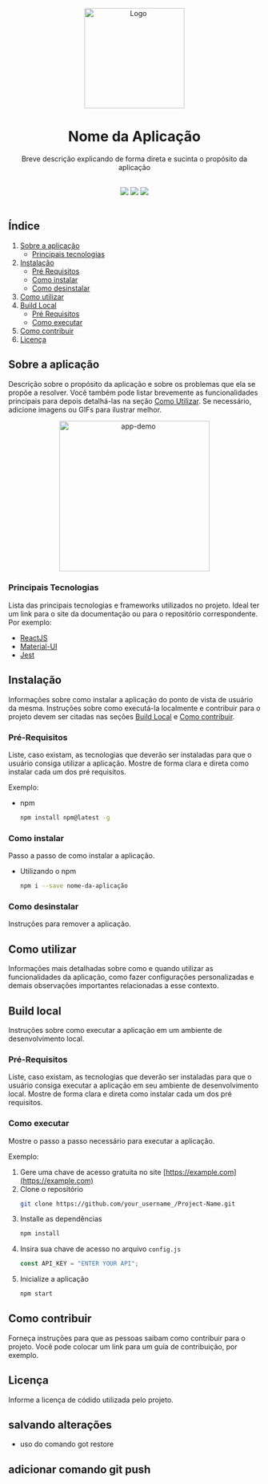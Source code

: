 <!-- Logo/Banner do Projeto -->

<p align="center">
  <img src="assets/logo-dti.png" alt="Logo" width="auto" height="200">
  <h1 align="center">Nome da Aplicação</h1>
  <p align="center">
    Breve descrição explicando de forma direta e sucinta o propósito da aplicação
  </p>
</p>

<br />

<!-- Shields do Projeto -->

<div align="center">
  <a href="https://github.com/dtidigitalcrafters/readme-template/graphs/contributors" alt="Contributors">
        <img src="https://img.shields.io/github/contributors/dtidigitalcrafters/readme-template?color=green&style=for-the-badge" /></a>
  <a href="https://github.com/dtidigitalcrafters/readme-template/issues" alt="Issues">
        <img src="https://img.shields.io/github/issues-raw/dtidigitalcrafters/readme-template?style=for-the-badge" /></a>
  <a href="#" alt="Build Status">
        <img src="https://img.shields.io/static/v1?label=build&message=Passando&color=success&style=for-the-badge" /></a>
</div>

<br />

## Índice

1. [Sobre a aplicação](#sobre-a-aplicação)
    - [Principais tecnologias](#principais-tecnologias)
2. [Instalação](#instalação)
    - [Pré Requisitos](#pré-requisitos)
    - [Como instalar](#como-instalar)
    - [Como desinstalar](#como-desinstalar)
3. [Como utilizar](#como-utilizar)
4. [Build Local](#build-local)
    - [Pré Requisitos](#pré-requisitos)
    - [Como executar](#como-executar)
5. [Como contribuir](#como-contribuir)
6. [Licença](#licença)

## Sobre a aplicação

Descrição sobre o propósito da aplicação e sobre os problemas que ela se propõe a resolver. Você também pode listar brevemente as funcionalidades principais para depois detalhá-las na seção [Como Utilizar](como-utilizar). Se necessário, adicione imagens ou GIFs para ilustrar melhor.

<p align="center">
  <img src="assets/example.gif" alt="app-demo" width="auto" height="300">
</p>

### Principais Tecnologias

Lista das principais tecnologias e frameworks utilizados no projeto. Ideal ter um link para o site da documentação ou para o repositório correspondente. Por exemplo:

- [ReactJS](https://reactjs.org/)
- [Material-UI](https://material-ui.com/)
- [Jest](https://jestjs.io/)

## Instalação

Informações sobre como instalar a aplicação do ponto de vista de usuário da mesma. Instruções sobre como executá-la localmente e contribuir para o projeto devem ser citadas nas seções [Build Local](#build-local) e [Como contribuir](como-contribuir).

### Pré-Requisitos

Liste, caso existam, as tecnologias que deverão ser instaladas para que o usuário consiga utilizar a aplicação. Mostre de forma clara e direta como instalar cada um dos pré requisitos.

Exemplo:

- npm
  ```sh
  npm install npm@latest -g
  ```

### Como instalar

Passo a passo de como instalar a aplicação.

- Utilizando o npm

  ```sh
  npm i --save nome-da-aplicação
  ```

### Como desinstalar

Instruções para remover a aplicação.

## Como utilizar

Informações mais detalhadas sobre como e quando utilizar as funcionalidades da aplicação, como fazer configurações personalizadas e demais observações importantes relacionadas a esse contexto.

## Build local

Instruções sobre como executar a aplicação em um ambiente de desenvolvimento local.

### Pré-Requisitos

Liste, caso existam, as tecnologias que deverão ser instaladas para que o usuário consiga executar a aplicação em seu ambiente de desenvolvimento local. Mostre de forma clara e direta como instalar cada um dos pré requisitos.

### Como executar

Mostre o passo a passo necessário para executar a aplicação.

Exemplo:

1. Gere uma chave de acesso gratuita no site [https://example.com](https://example.com)
2. Clone o repositório
   ```sh
   git clone https://github.com/your_username_/Project-Name.git
   ```
3. Installe as dependências
   ```sh
   npm install
   ```
4. Insira sua chave de acesso no arquivo `config.js`
   ```js
   const API_KEY = "ENTER YOUR API";
   ```
5. Inicialize a aplicação
   ```sh
   npm start
   ```

## Como contribuir

Forneça instruções para que as pessoas saibam como contribuir para o projeto. Você pode colocar um link para um guia de contribuição, por exemplo.

## Licença

Informe a licença de códido utilizada pelo projeto.

## salvando alterações
* uso do comando got restore

## adicionar comando git push